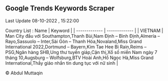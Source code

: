 

## Google Trends Keywords Scraper 
 
Last Update 08-10-2022 , 15:22:00

Country List :
 Name  | Keyword |
| ------------- | ------------- |
| VIETNAM | Man City đấu với Southampton,Thanh Bùi,Nam Định – Bình Định,Almería – Rayo,Sassuolo – Inter,Sài Gòn – Thanh Hóa,Novaland,Miss Grand International 2022,Dortmund – Bayern,Kim Tae Hee Bi Rain,Reims – PSG,Ngân hàng SHB,Ung thư tuyến giáp,Cận thị,Xổ số miền Nam ngày 7 tháng 10,Augsburg – Wolfsburg,BTV Hoài Anh,Hồ Ngọc Hà,Miss Grand International,Thầy giáo nhắn tin dung tục với nữ sinh |



© Abdul Muttaqin 

